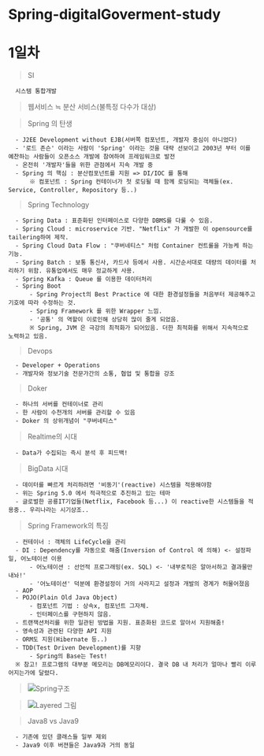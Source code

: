 # Spring-digitalGoverment-study

<h1>1일차</h1>

  > SI
  
      시스템 통합개발
      
  > 웹서비스 ≒ 분산 서비스(불특정 다수가 대상)
  
  > Spring 의 탄생
  
      - J2EE Development without EJB(서버쪽 컴포넌트, 개발자 중심이 아니었다)
      - '로드 존슨' 이라는 사람이 'Spring' 이라는 것을 대략 선보이고 2003년 부터 이를 예찬하는 사람들이 오픈소스 개발에 참여하여 프레임워크로 발전
      - 온전히 '개발자'들을 위한 관점에서 지속 개발 중
      - Spring 의 핵심 : 분산컴포넌트를 지원 => DI/IOC 를 통해
          ※ 컴포넌트 : Spring 컨테이너가 첫 로딩될 때 함께 로딩되는 객체들(ex. Service, Controller, Repository 등..)
          
   > Spring Technology
   
      - Spring Data : 표준화된 인터페이스로 다양한 DBMS를 다룰 수 있음.
      - Spring Cloud : microservice 기반. "Netflix" 가 개발한 이 opensource를 tailering하여 제작.
      - Spring Cloud Data Flow : "쿠버네티스" 처럼 Container 컨트롤을 가능케 하는 기능.
      - Spring Batch : 보통 통신사, 카드사 등에서 사용. 시간순서대로 대량의 데이터를 처리하기 위함. 유통업에서도 매우 정교하게 사용.
      - Spring Kafka : Queue 를 이용한 데이터처리
      - Spring Boot
          - Spring Project의 Best Practice 에 대한 환경설정들을 처음부터 제공해주고 기호에 따라 수정하는 것.
          - Spring Framework 를 위한 Wrapper 느낌.
          - '공통' 의 역할이 이로인해 상당히 많이 줄게 되었음.
          ※ Spring, JVM 은 극강의 최적화가 되어있음. 더한 최적화를 위해서 지속적으로 노력하고 있음.
      
   > Devops
   
      - Developer + Operations
      - 개발자와 정보기술 전문가간의 소통, 협업 및 통합을 강조
      
   > Doker
   
      - 하나의 서버를 컨테이너로 관리
      - 한 사람이 수천개의 서버를 관리할 수 있음
      - Doker 의 상위개념이 "쿠버네티스"
      
   > Realtime의 시대
   
      - Data가 수집되는 즉시 분석 후 피드백!
      
   > BigData 시대
   
      - 데이터를 빠르게 처리하려면 '비동기'(reactive) 시스템을 적용해야함
      - 위는 Spring 5.0 에서 적극적으로 추진하고 있는 테마
      - 글로벌한 공룡IT기업들(Netflix, Facebook 등...) 이 reactive한 시스템들을 적용중.. 우리나라는 시기상조..
      
   > Spring Framework의 특징
   
      - 컨테이너 : 객체의 LifeCycle을 관리
      - DI : Dependency를 자동으로 해줌(Inversion of Control 에 의해) <- 설정파일, 어노테이션 이용
          - 어노테이션 : 선언적 프로그래밍(ex. SQL) <- '내부로직은 알아서하고 결과물만 내놔!'
          - '어노테이션' 덕분에 환경설정이 거의 사라지고 설정과 개발의 경계가 허물어졌음
      - AOP
      - POJO(Plain Old Java Object)
          - 컴포넌트 기법 : 상속x, 컴포넌트 그자체.
          - 인터페이스를 구현하지 않음.
      - 트랜잭션처리를 위한 일관된 방법을 지원. 표준화된 코드로 알아서 지원해줌!
      - 영속성과 관련된 다양한 API 지원
      - ORM도 지원(Hibernate 등..)
      - TDD(Test Driven Development)를 지향
          - Spring의 Base는 Test!
      ※ 참고! 프로그램의 대부분 메모리는 DB메모리이다. 결국 DB 내 처리가 얼마나 빨리 이루어지는가에 달렸다.
      
   > ![Spring구조](https://user-images.githubusercontent.com/56371387/83330366-57991d80-a2c9-11ea-90dc-f3aa26bf4bee.PNG)
   
   > ![Layered 그림](https://user-images.githubusercontent.com/56371387/83330479-2a00a400-a2ca-11ea-8d00-9e8c52a240ea.PNG)

   > Java8 vs Java9
   
      - 기존에 있던 클래스들 일부 제외
      - Java9 이후 버젼들은 Java9과 거의 동일
    
   
   
          
      
      
  
